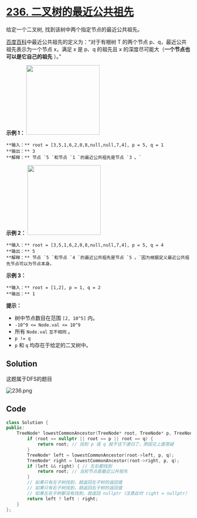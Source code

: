 # [236. 二叉树的最近公共祖先](https://leetcode.cn/problems/lowest-common-ancestor-of-a-binary-tree/description/?envType=study-plan-v2&envId=top-100-liked)

给定一个二叉树, 找到该树中两个指定节点的最近公共祖先。

<a href="https://baike.baidu.com/item/%E6%9C%80%E8%BF%91%E5%85%AC%E5%85%B1%E7%A5%96%E5%85%88/8918834?fr=aladdin" target="_blank">百度百科</a>中最近公共祖先的定义为：“对于有根树 T 的两个节点 p、q，最近公共祖先表示为一个节点 x，满足 x 是 p、q 的祖先且 x 的深度尽可能大（**一个节点也可以是它自己的祖先** ）。”

**示例 1：** 
<img alt="" src="https://gitee.com/baishuaishuai/saveimg/raw/master/202508021514533.png" style="width: 200px; height: 190px;">

```
**输入：** root = [3,5,1,6,2,0,8,null,null,7,4], p = 5, q = 1
**输出：** 3
**解释：** 节点 `5 `和节点 `1 `的最近公共祖先是节点 `3 。`
```

**示例 2：** 
<img alt="" src="https://gitee.com/baishuaishuai/saveimg/raw/master/202508021514533.png" style="width: 200px; height: 190px;">

```
**输入：** root = [3,5,1,6,2,0,8,null,null,7,4], p = 5, q = 4
**输出：** 5
**解释：** 节点 `5 `和节点 `4 `的最近公共祖先是节点 `5 。`因为根据定义最近公共祖先节点可以为节点本身。
```

**示例 3：** 

```
**输入：** root = [1,2], p = 1, q = 2
**输出：** 1
```

**提示：** 

- 树中节点数目在范围 `[2, 10^5]` 内。
- `-10^9 <= Node.val <= 10^9`
- 所有 `Node.val` `互不相同` 。
- `p != q`
- `p` 和 `q` 均存在于给定的二叉树中。

## Solution

这题属于DFS的题目

![236.png](https://gitee.com/baishuaishuai/saveimg/raw/master/202508021514026.png)

## Code

```c++
class Solution {
public:
    TreeNode* lowestCommonAncestor(TreeNode* root, TreeNode* p, TreeNode* q) {
        if (root == nullptr || root == p || root == q) {
            return root; // 找到 p 或 q 就不往下递归了，原因见上面答疑
        }
        TreeNode* left = lowestCommonAncestor(root->left, p, q);
        TreeNode* right = lowestCommonAncestor(root->right, p, q);
        if (left && right) { // 左右都找到
            return root; // 当前节点是最近公共祖先
        }
        // 如果只有左子树找到，就返回左子树的返回值
        // 如果只有右子树找到，就返回右子树的返回值
        // 如果左右子树都没有找到，就返回 nullptr（注意此时 right = nullptr）
        return left ? left : right;
    }
};

```

